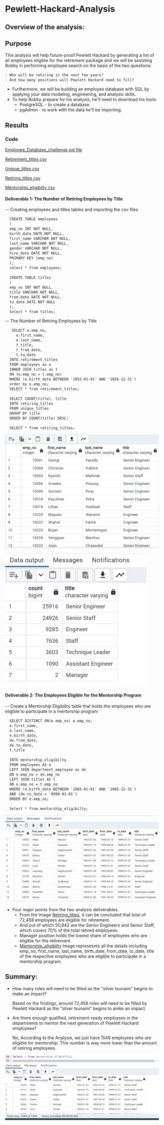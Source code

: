 # Pewlett-Hackard-Analysis
## Overview of the analysis:
## Purpose 
This analysis will help future-proof Pewlett Hackard by generating a list of all employees eligible for the retirement package and we will be assisting Bobby in performing employee search on the basis of the two questions:

    - Who will be retiring in the next few years? 
    - And how many positions will Pewlett Hackard need to fill?
   
- Furthermore, we will be building an employee database with SQL by applying your data modeling, engineering, and analysis skills.
- To help Bobby prepare for his analysis, he'll need to download his tools: 
     - PostgreSQL - to create a database.
     - pgAdmin - to work with the data he'll be importing.

## Results

### Code

[Employee_Database_challenge sql file](Queries/Employee_Database_challenge.sql)

[Retirement_titles csv](Data/retirement_titles.csv)

[Unique_titles csv](Data/unique_titles.csv)

[Retiring_titles csv](Data/retiring_titles.csv)

[Mentorship_eligibilty csv](Data/mentorship_eligibilty.csv)

#### Deliverable 1: The Number of Retiring Employees by Title
-- Creating employees and titles tables and imporitng the csv files 

      CREATE TABLE employees 
      (
      emp_no INT NOT NULL,
      birth_date DATE NOT NULL,
      first_name VARCHAR NOT NULL,
      last_name VARCHAR NOT NULL,
      gender VARCHAR NOT NULL,
      hire_date DATE NOT NULL,
      PRIMARY KEY (emp_no)
      );
      select * from employees;
	 
      CREATE TABLE titles
      (
      emp_no INT NOT NULL,
      title VARCHAR NOT NULL,
      from_date DATE NOT NULL,
      to_date DATE NOT NULL
      );
      Select * from titles;

-- The Number of Retiring Employees by Title

       SELECT e.emp_no,
         e.first_name,
         e.last_name,
         t.title,
         t.from_date,
         t.to_date
      INTO retirement_titles
      FROM employees as e
      INNER JOIN titles as t
      ON (e.emp_no = t.emp_no)
      WHERE (e.birth_date BETWEEN '1952-01-01' AND '1955-12-31')
      order by e.emp_no;
      SELECT * from retirement_titles;

      SELECT COUNT(title), title
      INTO retiring_titles
      FROM unique_titles
      GROUP BY title
      ORDER BY COUNT(title) DESC;

      SELECT * from retiring_titles;
      

![Test Image](/Resources/unique_titles.png)


![Test Image](/Resources/retiring_titles.png)

#### Deliverable 2: The Employees Eligible for the Mentorship Program

-- Create a Mentorship Eligibility table that holds the employees who are eligible to participate in a mentorship program

      SELECT DISTINCT ON(e.emp_no) e.emp_no,
      e.first_name,
      e.last_name, 
      e.birth_date,
      de.from_date,
      de.to_date,
      t.title
	   
      INTO mentorship_eligibilty
      FROM employees AS e
      LEFT JOIN department_employee as de
      ON e.emp_no = de.emp_no
      LEFT JOIN titles AS t
      ON e.emp_no = t.emp_no
      WHERE (e.birth_date BETWEEN '1965-01-01' AND '1965-12-31')
      AND (de.to_date = '9999-01-01')
      ORDER BY e.emp_no;

      Select * from mentorship_eligibilty;

![Test Image](/Resources/mentorship_eligibilty.png)

- Four major points from the two analysis deliverables. 
     - From the Image [Retiring_titles](Resources/retiring_titles.png), it can be concluded that total of 72,458 employees are eligible for retirement.
     - And out of which 50,842 are the Senior Engineers and Senior Staff, which covers 70% of the total retired employees.
     - Manager position holds the lowest share of employees who are eligible for the retirement.
     - [Mentorship_eligibilty](Resources/mentorship_eligibilty.png) Image represesnts all the details including emp_no, first_name, last_name, birth_date,                  from_date, to_date, title of the respective employees who are eligible to participate in a mentorship program.
     


## Summary:

- How many roles will need to be filled as the "silver tsunami" begins to make an impact?

     Based on the findings, around 72,458 roles will need to be filled by Pewlett Hackard as the "silver tsunami" begins to amke an impact.
   
- Are there enough qualified, retirement-ready employees in the departments to mentor the next generation of Pewlett Hackard employees?

     No, According to the Analysis, we just have 1549 employees who are eligible for mentorship. This number is way more lower than the amount of retiring                employees. 

![Test Image](/Resources/mentor_employees.png)
